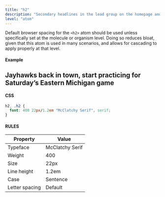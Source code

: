 ```yaml
---
title: "h2"
description: "Secondary headlines in the lead group on the homepage and section pages. Can also be used in the story body."
level: "atom"
---
```


Default browser spacing for the `<h2>` atom should be used unless specifically set at the molecule or organism level. Doing so reduces bloat, given that this atom is used in many scenarios, and allows for cascading to apply properly at that level.

#### Example
<div class="example">
  <h2>Jayhawks back in town, start practicing for Saturday’s Eastern Michigan game</h2>
</div>

#### CSS
```css
h2, .h2 {
  font: 400 22px/1.2em "McClatchy Serif", serif;
}
```

#### RULES

Property | Value
--- | ---
Typeface | McClatchy Serif
Weight | 400
Size | 22px
Line height | 1.2em
Case | Sentence
Letter spacing | Default

